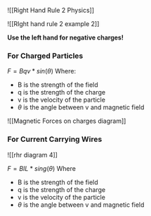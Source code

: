 ![[Right Hand Rule 2 Physics]]

![[RIght hand rule 2 example 2]]


**Use the left hand for negative charges!**


### For Charged Particles
$F=Bqv*sin(\theta)$
Where:
- B is the strength of the field
- q is the strength of the charge
- v is the velocity of the particle
- $\theta$ is the angle between v and magnetic field

![[Magnetic Forces on charges diagram]]



### For Current Carrying Wires
![[rhr diagram 4]]

$F=BIL*sing(\theta)$
Where
- B is the strength of the field
- q is the strength of the charge
- v is the velocity of the particle
- $\theta$ is the angle between v and magnetic field
